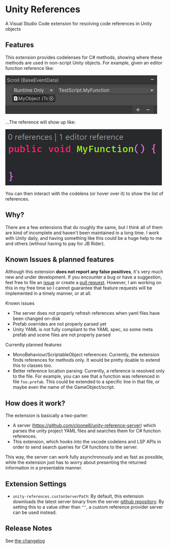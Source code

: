 # Unity References

A Visual Studio Code extension for resolving code references in Unity objects

## Features

This extension provides codelenses for C# methods, showing where these methods are used in non-script Unity objects.
For example, given an editor function reference like:

![Editor Reference](readme_img/editor_ref.png)

...The reference will show up like:

![Codelens](readme_img/codelens.png)

You can then interact with the codelens (or hover over it) to show the list of references.

## Why?

There are a few extensions that do roughly the same, but I think all of them are kind of incomplete and haven't been
maintained in a long time. I work with Unity daily, and having something like this could be a huge help to me and others (without having to pay for JB Rider).

## Known Issues & planned features

Although this extension **does not report any false positives**, it's very much new and under development. If you encounter a bug or have a suggestion, feel free to file an [issue](https://github.com/cloone8/unity-references-vscode/issues) or create a [pull request](https://github.com/cloone8/unity-references-vscode/pulls). However, I am working on this in my free time so I cannot guarantee that feature requests will be implemented in a timely manner, or at all.

Known issues

- The server does not properly refresh references when yaml files have been changed on-disk
- Prefab overrides are not properly parsed yet
- Unity YAML is not fully compliant to the YAML spec, so some meta prefab and scene files are not properly parsed

Currently planned features

- MonoBehaviour/ScriptableObject references: Currently, the extension finds references for methods only. It would be pretty doable to extend this to classes too.
- Better reference location parsing: Currently, a reference is resolved only to the file. For example, you can see that a function was referenced in file `foo.prefab`. This could be extended to a specific line in that file, or maybe even the name of the GameObject/script.

## How does it work?

The extension is basically a two-parter:

* A server (https://github.com/cloone8/unity-reference-server) which parses the unity project YAML files and searches them for C# function references.
* This extension, which hooks into the vscode codelens and LSP APIs in order to send search queries for C# functions to the server.

This way, the server can work fully asynchronously and as fast as possible, while the extension just has to worry about presenting
the returned information in a presentable manner.

## Extension Settings

* `unity-references.custonServerPath`: By default, this extension downloads the latest server binary from the server [github repository](https://github.com/cloone8/unity-reference-server). By setting this to a value other than `""`, a custom reference provider server can be used instead.


## Release Notes

See [the changelog](https://github.com/cloone8/unity-references-vscode/blob/master/CHANGELOG.md)

